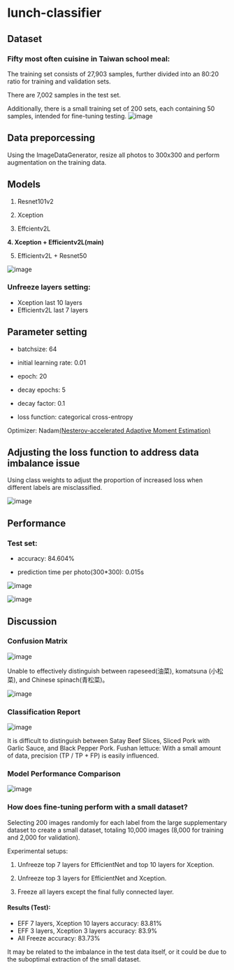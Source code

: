 # lunch-classifier
## Dataset
### Fifty most often cuisine in Taiwan school meal:
The training set consists of 27,903 samples, further divided into an 80:20 ratio for training and validation sets.  

There are 7,002 samples in the test set.  

Additionally, there is a small training set of 200 sets, each containing 50 samples, intended for fine-tuning testing.
![image](https://github.com/kuku000/lunch-classifier/assets/93827182/1e362b93-d538-41fd-a9ce-b6e523e63d9d)

## Data preporcessing
Using the ImageDataGenerator, resize all photos to 300x300 and perform augmentation on the training data.
## Models
1. Resnet101v2  

2. Xception  

3. Effcientv2L  

**4. Xception + Efficientv2L(main)**  

5. Efficientv2L + Resnet50  


![image](https://github.com/kuku000/lunch-classifier/assets/93827182/aa27ab33-91ad-4767-b5d3-3ec7ebd256b2)  
### Unfreeze layers setting: 
* Xception last 10 layers
* Efficientv2L last 7 layers
## Parameter setting
* batchsize: 64  

* initial learning rate: 0.01  

* epoch: 20  

* decay epochs: 5  

* decay factor: 0.1  

* loss function: categorical cross-entropy  

Optimizer: Nadam[(Nesterov-accelerated Adaptive Moment Estimation)](https://keras.io/api/optimizers/Nadam/)  


## Adjusting the loss function to address data imbalance issue
Using class weights to adjust the proportion of increased loss when different labels are misclassified.  

![image](https://github.com/kuku000/lunch-classifier/assets/93827182/10a5c340-5311-4c48-a5f9-2f702a90e46b)
## Performance
### Test set:
* accuracy: 84.604%  

* prediction time per photo(300*300): 0.015s  

![image](https://github.com/kuku000/lunch-classifier/assets/93827182/2184da62-17b0-4dc1-ae3d-7e40e050e319)  

![image](https://github.com/kuku000/lunch-classifier/assets/93827182/6dc77901-c58d-4273-929b-e6f0c3999e4a)  

##  Discussion
### Confusion Matrix
![image](https://github.com/kuku000/lunch-classifier/assets/93827182/fef2ccc0-96e1-46e9-a2ca-dfee2668a86e)  

Unable to effectively distinguish between rapeseed(油菜), komatsuna (小松菜), and Chinese spinach(青松菜)。  

![image](https://github.com/kuku000/lunch-classifier/assets/93827182/d7e6a439-5fd2-4285-9388-42c19a5dfb5b)  


### Classification Report
![image](https://github.com/kuku000/lunch-classifier/assets/93827182/741fa9dd-a595-4940-86a6-6ec287280d23)

It is difficult to distinguish between Satay Beef Slices, Sliced Pork with Garlic Sauce, and Black Pepper Pork.
Fushan lettuce: With a small amount of data, precision (TP / TP + FP) is easily influenced.

### Model Performance Comparison
![image](https://github.com/kuku000/lunch-classifier/assets/93827182/36d9077b-70b6-4957-a4a3-68f676275edd)

### How does fine-tuning perform with a small dataset?
Selecting 200 images randomly for each label from the large supplementary dataset to create a small dataset, totaling 10,000 images (8,000 for training and 2,000 for validation).  

Experimental setups:  

1. Unfreeze top 7 layers for EfficientNet and top 10 layers for Xception.  

2. Unfreeze top 3 layers for EfficientNet and Xception.  

3. Freeze all layers except the final fully connected layer.  


#### Results (Test):
* EFF 7 layers, Xception 10 layers accuracy: 83.81%
* EFF 3 layers, Xception 3 layers accuracy: 83.9%
* All Freeze accuracy: 83.73%

It may be related to the imbalance in the test data itself, or it could be due to the suboptimal extraction of the small dataset.
